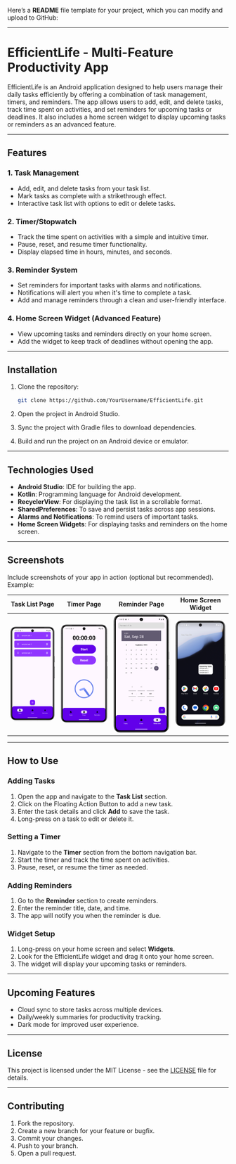 Here’s a **README** file template for your project, which you can modify and upload to GitHub:

---

# EfficientLife - Multi-Feature Productivity App

EfficientLife is an Android application designed to help users manage their daily tasks efficiently by offering a combination of task management, timers, and reminders. The app allows users to add, edit, and delete tasks, track time spent on activities, and set reminders for upcoming tasks or deadlines. It also includes a home screen widget to display upcoming tasks or reminders as an advanced feature.

---

## Features

### 1. Task Management
- Add, edit, and delete tasks from your task list.
- Mark tasks as complete with a strikethrough effect.
- Interactive task list with options to edit or delete tasks.

### 2. Timer/Stopwatch
- Track the time spent on activities with a simple and intuitive timer.
- Pause, reset, and resume timer functionality.
- Display elapsed time in hours, minutes, and seconds.

### 3. Reminder System
- Set reminders for important tasks with alarms and notifications.
- Notifications will alert you when it's time to complete a task.
- Add and manage reminders through a clean and user-friendly interface.

### 4. Home Screen Widget (Advanced Feature)
- View upcoming tasks and reminders directly on your home screen.
- Add the widget to keep track of deadlines without opening the app.

---

## Installation

1. Clone the repository:
   ```bash
   git clone https://github.com/YourUsername/EfficientLife.git
   ```

2. Open the project in Android Studio.

3. Sync the project with Gradle files to download dependencies.

4. Build and run the project on an Android device or emulator.

---

## Technologies Used

- **Android Studio**: IDE for building the app.
- **Kotlin**: Programming language for Android development.
- **RecyclerView**: For displaying the task list in a scrollable format.
- **SharedPreferences**: To save and persist tasks across app sessions.
- **Alarms and Notifications**: To remind users of important tasks.
- **Home Screen Widgets**: For displaying tasks and reminders on the home screen.

---

## Screenshots

Include screenshots of your app in action (optional but recommended). Example:

| Task List Page                         | Timer Page                      | Reminder Page                         | Home Screen Widget                |
|----------------------------------------|---------------------------------|---------------------------------------|-----------------------------------|
| ![Task List](screenshots/tasklist.png) | ![Timer](screenshots/timer.png) | ![Reminder](screenshots/reminder.png) | ![Widget](screenshots/widget.png) |

---

## How to Use

### Adding Tasks
1. Open the app and navigate to the **Task List** section.
2. Click on the Floating Action Button to add a new task.
3. Enter the task details and click **Add** to save the task.
4. Long-press on a task to edit or delete it.

### Setting a Timer
1. Navigate to the **Timer** section from the bottom navigation bar.
2. Start the timer and track the time spent on activities.
3. Pause, reset, or resume the timer as needed.

### Adding Reminders
1. Go to the **Reminder** section to create reminders.
2. Enter the reminder title, date, and time.
3. The app will notify you when the reminder is due.

### Widget Setup
1. Long-press on your home screen and select **Widgets**.
2. Look for the EfficientLife widget and drag it onto your home screen.
3. The widget will display your upcoming tasks or reminders.

---

## Upcoming Features
- Cloud sync to store tasks across multiple devices.
- Daily/weekly summaries for productivity tracking.
- Dark mode for improved user experience.

---

## License

This project is licensed under the MIT License - see the [LICENSE](LICENSE) file for details.

---

## Contributing

1. Fork the repository.
2. Create a new branch for your feature or bugfix.
3. Commit your changes.
4. Push to your branch.
5. Open a pull request.